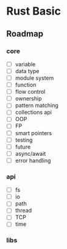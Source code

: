 # Rust Basic

## Roadmap

### core

- [ ] variable
- [ ] data type
- [ ] module system
- [ ] function
- [ ] flow control
- [ ] ownership
- [ ] pattern matching
- [ ] collections api
- [ ] OOP
- [ ] FP
- [ ] smart pointers
- [ ] testing
- [ ] future
- [ ] async/await
- [ ] error handling

### api

- [ ] fs
- [ ] io
- [ ] path
- [ ] thread
- [ ] TCP
- [ ] time

### libs